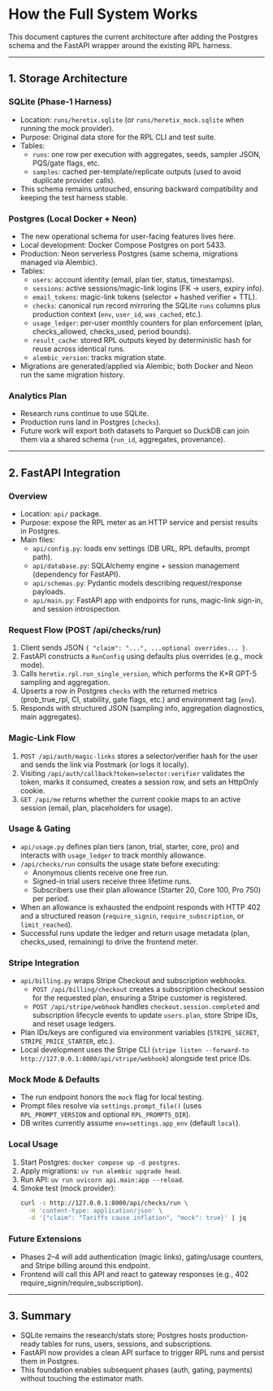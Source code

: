 # How the Full System Works

This document captures the current architecture after adding the Postgres schema and the FastAPI wrapper around the existing RPL harness.

---

## 1. Storage Architecture

### SQLite (Phase‑1 Harness)
- Location: `runs/heretix.sqlite` (or `runs/heretix_mock.sqlite` when running the mock provider).
- Purpose: Original data store for the RPL CLI and test suite.
- Tables:
  - `runs`: one row per execution with aggregates, seeds, sampler JSON, PQS/gate flags, etc.
  - `samples`: cached per-template/replicate outputs (used to avoid duplicate provider calls).
- This schema remains untouched, ensuring backward compatibility and keeping the test harness stable.

### Postgres (Local Docker + Neon)
- The new operational schema for user-facing features lives here.
- Local development: Docker Compose Postgres on port 5433.
- Production: Neon serverless Postgres (same schema, migrations managed via Alembic).
- Tables:
  - `users`: account identity (email, plan tier, status, timestamps).
  - `sessions`: active sessions/magic-link logins (FK → users, expiry info).
  - `email_tokens`: magic-link tokens (selector + hashed verifier + TTL).
  - `checks`: canonical run record mirroring the SQLite `runs` columns plus production context (`env`, `user_id`, `was_cached`, etc.).
  - `usage_ledger`: per-user monthly counters for plan enforcement (plan, checks_allowed, checks_used, period bounds).
  - `result_cache`: stored RPL outputs keyed by deterministic hash for reuse across identical runs.
  - `alembic_version`: tracks migration state.
- Migrations are generated/applied via Alembic; both Docker and Neon run the same migration history.

### Analytics Plan
- Research runs continue to use SQLite.
- Production runs land in Postgres (`checks`).
- Future work will export both datasets to Parquet so DuckDB can join them via a shared schema (`run_id`, aggregates, provenance).

---

## 2. FastAPI Integration

### Overview
- Location: `api/` package.
- Purpose: expose the RPL meter as an HTTP service and persist results in Postgres.
- Main files:
  - `api/config.py`: loads env settings (DB URL, RPL defaults, prompt path).
  - `api/database.py`: SQLAlchemy engine + session management (dependency for FastAPI).
  - `api/schemas.py`: Pydantic models describing request/response payloads.
  - `api/main.py`: FastAPI app with endpoints for runs, magic-link sign-in, and session introspection.

### Request Flow (POST /api/checks/run)
1. Client sends JSON `{ "claim": "...", ...optional overrides... }`.
2. FastAPI constructs a `RunConfig` using defaults plus overrides (e.g., mock mode).
3. Calls `heretix.rpl.run_single_version`, which performs the K×R GPT-5 sampling and aggregation.
4. Upserts a row in Postgres `checks` with the returned metrics (prob_true_rpl, CI, stability, gate flags, etc.) and environment tag (`env`).
5. Responds with structured JSON (sampling info, aggregation diagnostics, main aggregates).

### Magic-Link Flow
1. `POST /api/auth/magic-links` stores a selector/verifier hash for the user and sends the link via Postmark (or logs it locally).
2. Visiting `/api/auth/callback?token=selector:verifier` validates the token, marks it consumed, creates a session row, and sets an HttpOnly cookie.
3. `GET /api/me` returns whether the current cookie maps to an active session (email, plan, placeholders for usage).

### Usage & Gating
- `api/usage.py` defines plan tiers (anon, trial, starter, core, pro) and interacts with `usage_ledger` to track monthly allowance.
- `/api/checks/run` consults the usage state before executing:
  - Anonymous clients receive one free run.
  - Signed-in trial users receive three lifetime runs.
  - Subscribers use their plan allowance (Starter 20, Core 100, Pro 750) per period.
- When an allowance is exhausted the endpoint responds with HTTP 402 and a structured reason (`require_signin`, `require_subscription`, or `limit_reached`).
- Successful runs update the ledger and return usage metadata (plan, checks_used, remaining) to drive the frontend meter.

### Stripe Integration
- `api/billing.py` wraps Stripe Checkout and subscription webhooks.
  - `POST /api/billing/checkout` creates a subscription checkout session for the requested plan, ensuring a Stripe customer is registered.
  - `POST /api/stripe/webhook` handles `checkout.session.completed` and subscription lifecycle events to update `users.plan`, store Stripe IDs, and reset usage ledgers.
- Plan IDs/keys are configured via environment variables (`STRIPE_SECRET`, `STRIPE_PRICE_STARTER`, etc.).
- Local development uses the Stripe CLI (`stripe listen --forward-to http://127.0.0.1:8000/api/stripe/webhook`) alongside test price IDs.

### Mock Mode & Defaults
- The run endpoint honors the `mock` flag for local testing.
- Prompt files resolve via `settings.prompt_file()` (uses `RPL_PROMPT_VERSION` and optional `RPL_PROMPTS_DIR`).
- DB writes currently assume `env=settings.app_env` (default `local`).

### Local Usage
1. Start Postgres: `docker compose up -d postgres`.
2. Apply migrations: `uv run alembic upgrade head`.
3. Run API: `uv run uvicorn api.main:app --reload`.
4. Smoke test (mock provider):
   ```bash
   curl -s http://127.0.0.1:8000/api/checks/run \
     -H 'content-type: application/json' \
     -d '{"claim": "Tariffs cause inflation", "mock": true}' | jq
   ```

### Future Extensions
- Phases 2–4 will add authentication (magic links), gating/usage counters, and Stripe billing around this endpoint.
- Frontend will call this API and react to gateway responses (e.g., 402 require_signin/require_subscription).

---

## 3. Summary
- SQLite remains the research/stats store; Postgres hosts production-ready tables for runs, users, sessions, and subscriptions.
- FastAPI now provides a clean API surface to trigger RPL runs and persist them in Postgres.
- This foundation enables subsequent phases (auth, gating, payments) without touching the estimator math.
